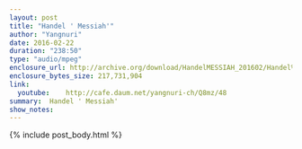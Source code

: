 ```yaml
---
layout: post
title: "Handel ' Messiah'"
author: "Yangnuri"
date: 2016-02-22
duration: "238:50"
type: "audio/mpeg"
enclosure_url: http://archive.org/download/HandelMESSIAH_201602/Handel%20'MESSIAH'.mp3
enclosure_bytes_size: 217,731,904       
link:
  youtube:    http://cafe.daum.net/yangnuri-ch/Q8mz/48
summary:  Handel ' Messiah'
show_notes:
---
```

{% include post_body.html %}
